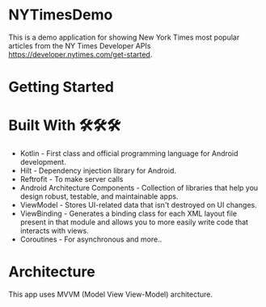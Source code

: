 # NYTimesDemo
This is a demo application for showing New York Times most popular articles from the NY Times Developer APIs https://developer.nytimes.com/get-started.

# Getting Started

# Built With 🛠🛠🛠
- Kotlin - First class and official programming language for Android development.
- Hilt - Dependency injection library for Android.
- Reftrofit - To make server calls
- Android Architecture Components - Collection of libraries that help you design robust, testable, and maintainable apps.
- ViewModel - Stores UI-related data that isn't destroyed on UI changes.
- ViewBinding - Generates a binding class for each XML layout file present in that module and allows you to more easily write code that interacts with views.
- Coroutines - For asynchronous and more..

# Architecture
This app uses MVVM (Model View View-Model) architecture.

